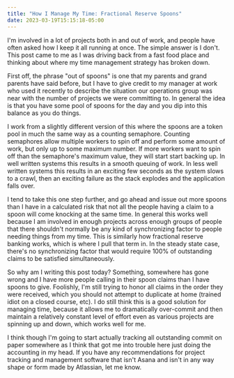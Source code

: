 ```yaml
---
title: "How I Manage My Time: Fractional Reserve Spoons"
date: 2023-03-19T15:15:18-05:00
---
```


I'm involved in a lot of projects both in and out of work, and people
have often asked how I keep it all running at once.  The simple answer
is I don't.  This post came to me as I was driving back from a fast
food place and thinking about where my time management strategy has
broken down.

First off, the phrase "out of spoons" is one that my parents and grand
parents have said before, but I have to give credit to my manager at
work who used it recently to describe the situation our operations
group was near with the number of projects we were committing to.  In
general the idea is that you have some pool of spoons for the day and
you dip into this balance as you do things.

I work from a slightly different version of this where the spoons are
a token pool in much the same way as a counting semaphore.  Counting
semaphores allow multiple workers to spin off and perform some amount
of work, but only up to some maximum number.  If more workers want to
spin off than the semaphore's maximum value, they will start start
backing up.  In well written systems this results in a smooth queuing
of work.  In less well written systems this results in an exciting few
seconds as the system slows to a crawl, then an exciting failure as
the stack explodes and the application falls over.

I tend to take this one step further, and go ahead and issue out more
spoons than I have in a calculated risk that not all the people having
a claim to a spoon will come knocking at the same time.  In general
this works well because I am involved in enough projects across enough
groups of people that there shouldn't normally be any kind of
synchronizing factor to people needing things from my time.  This is
similarly how fractional reserve banking works, which is where I pull
that term in.  In the steady state case, there's no synchronizing
factor that would require 100% of outstanding claims to be satisfied
simultaneously.

So why am I writing this post today?  Something, somewhere has gone
wrong and I have more people calling in their spoon claims than I have
spoons to give.  Foolishly, I'm still trying to honor all claims in
the order they were received, which you should not attempt to
duplicate at home (trained idiot on a closed course, etc).  I do still
think this is a good solution for managing time, because it allows me
to dramatically over-commit and then maintain a relatively constant
level of effort even as various projects are spinning up and down,
which works well for me.

I think though I'm going to start actually tracking all outstanding
commit on paper somewhere as I think that got me into trouble here
just doing the accounting in my head.  If you have any recommendations
for project tracking and management software that isn't Asana and
isn't in any way shape or form made by Atlassian, let me know.
